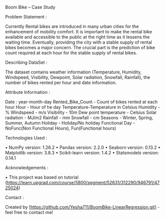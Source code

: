 Boom Bike – Case Study


Problem Statement :

Currently Rental bikes are introduced in many urban cities for the enhancement of mobility comfort. It is important to make the rental bike available and accessible to the public at the right time as it lessens the waiting time. Eventually, providing the city with a stable supply of rental bikes becomes a major concern. The crucial part is the prediction of bike count required at each hour for the stable supply of rental bikes.


Describing DataSet :

The dataset contains weather information (Temperature, Humidity, Windspeed, Visibility, Dewpoint, Solar radiation, Snowfall, Rainfall), the number of bikes rented per hour and date information.

 
Attribute Information :

Date : year-month-day
Rented_Bike_Count - Count of bikes rented at each hour
Hour - Hour of he day
Temperature-Temperature in Celsius
Humidity - %
Windspeed - m/s
Visibility - 10m
Dew point temperature - Celsius
Solar radiation - MJ/m2
Rainfall - mm
Snowfall - cm
Seasons - Winter, Spring, Summer, Autumn
Holiday - Holiday/No holiday
Functional Day - NoFunc(Non Functional Hours), Fun(Functional hours)


Technologies Used :

•	NumPy version: 1.26.2
•	Pandas version: 2.2.0
•	Seaborn version: 0.13.2
•	Matplotlib version: 3.8.3
•	Scikit-learn version: 1.4.2
•	Statsmodels version: 0.14.1


Acknowledgements :

•	This project was based on tutorial (https://learn.upgrad.com/course/5800/segment/52631/312290/946791/4725024)


Contact :

Created by [https://github.com/Yesha711/BoomBike-LinearRegression.git] - feel free to contact me!

